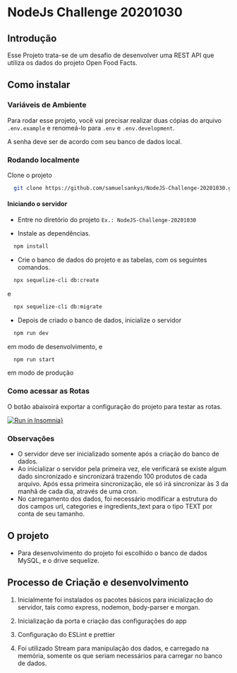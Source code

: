 # NodeJs Challenge 20201030

## Introdução

Esse Projeto trata-se de um desafio de desenvolver uma REST API que utiliza os dados do projeto Open Food Facts.

## Como instalar

### Variáveis de Ambiente

Para rodar esse projeto, você vai precisar realizar duas cópias do arquivo `.env.example` e renomeá-lo para `.env` e `.env.development`.

A senha deve ser de acordo com seu banco de dados local.

### Rodando localmente

Clone o projeto

```bash
  git clone https://github.com/samuelsankys/NodeJS-Challenge-20201030.git
```

#### Iniciando o servidor

- Entre no diretório do projeto `Ex.: NodeJS-Challenge-20201030
`

- Instale as dependências.

```bash
  npm install
```

- Crie o banco de dados do projeto e as tabelas, com os seguintes comandos.

```bash
  npx sequelize-cli db:create
```

e

```bash
  npx sequelize-cli db:migrate
```

- Depois de criado o banco de dados, inicialize o servidor

```bash
  npm run dev
```

em modo de desenvolvimento, e

```bash
  npm run start
```

em modo de produção

### Como acessar as Rotas

O botão abaixoirá exportar a configuração do projeto para testar as rotas.

[![Run in Insomnia}](https://insomnia.rest/images/run.svg)](https://insomnia.rest/run/?label=NodeJs-Challenge-20201030%20-%20Samuel%20Santana&uri=https%3A%2F%2Fraw.githubusercontent.com%2Fsamuelsankys%2FNodeJS-Challenge-20201030%2Fmain%2FnodeChallenge.json)

### Observações

- O servidor deve ser inicializado somente após a criação do banco de dados.
- Ao inicializar o servidor pela primeira vez, ele verificará se existe algum dado sincronizado e sincronizará trazendo 100 produtos de cada arquivo. Após essa primeira sincronização, ele só irá sincronizar às 3 da manhã de cada dia, através de uma cron.
- No carregamento dos dados, foi necessário modificar a estrutura do dos campos url, categories e ingredients_text para o tipo TEXT por conta de seu tamanho.

## O projeto

- Para desenvolvimento do projeto foi escolhido o banco de dados MySQL, e o drive sequelize.

## Processo de Criação e desenvolvimento

1. Inicialmente foi instalados os pacotes básicos para inicialização do servidor, tais como express, nodemon, body-parser e morgan.

2. Inicialização da porta e criação das configurações do app

3. Configuração do ESLint e prettier

4. Foi utilizado Stream para manipulação dos dados, e carregado na memória, somente os que seriam necessários para carregar no banco de dados.
